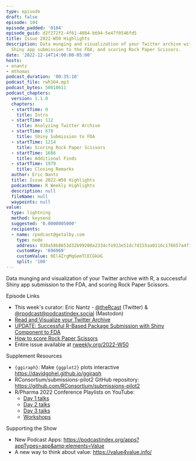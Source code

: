 ```yaml
---
type: episode
draft: false
episode: 104
episode_padded: '0104'
episode_guid: d2f272f2-4f61-4084-b694-5e47f0546fd5
title: Issue 2022-W50 Highlights
description: Data munging and visualization of your Twitter archive with R, a successful
  Shiny app submission to the FDA, and scoring Rock Paper Scissors.
date: '2022-12-14T14:00:00-05:00'
hosts:
- enantz
- mthomas
podcast_duration: '00:35:10'
podcast_file: rwh104.mp3
podcast_bytes: 50818611
podcast_chapters:
  version: 1.1.0
  chapters:
  - startTime: 0
    title: Intro
  - startTime: 112
    title: Analyzing Twitter Archive
  - startTime: 678
    title: Shiny Submission to FDA
  - startTime: 1214
    title: Scoring Rock Paper Scissors
  - startTime: 1686
    title: Additional Finds
  - startTime: 1979
    title: Closing Remarks
  author: Eric Nantz
  title: Issue 2022-W50 Highlights
  podcastName: R Weekly Highlights
  description: null
  fileName: null
  waypoints: null
value:
  type: lightning
  method: keysend
  suggested: '0.0000005000'
  recipients:
  - name: rpodcast@getalby.com
    type: node
    address: 030a58b8653d32b99200a2334cfe913e51dc7d155aa0116c176657a4f1722677a3
    customKey: '696969'
    customValue: 0El4ZrgMqGemTCECGkUG
    split: '100'
---
```

Data munging and visualization of your Twitter archive with R, a successful Shiny app submission to the FDA, and scoring Rock Paper Scissors.

Episode Links

-   This week's curator: Eric Nantz - <a href="https://twitter.com/theRcast" rel="nofollow">@theRcast</a> (Twitter) & <a href="https://podcastindex.social/@rpodcast" rel="nofollow">@rpodcast@podcastindex.social</a> (Mastodon)
-   <a href="https://www.garrickadenbuie.com/blog/tweet-archive-in-r/" rel="nofollow">Read and Visualize your Twitter Archive</a>
-   <a href="https://www.r-consortium.org/blog/2022/12/07/update-successful-r-based-package-submission-with-shiny-component-to-fda" rel="nofollow">UPDATE: Successful R-Based Package Submission with Shiny Component to FDA</a>
-   <a href="https://tjmahr.github.io/rock-paper-scissors-lists-are-trees/" rel="nofollow">How to score Rock Paper Scissors</a>
-   Entire issue available at <a href="https://rweekly.org/2022-W50.html" rel="nofollow">rweekly.org/2022-W50</a>

Supplement Resources

-   `{ggiraph}`: Make `{ggplot2}` plots interactive <a href="https://davidgohel.github.io/ggiraph" rel="nofollow">https://davidgohel.github.io/ggiraph</a>
-   RConsortium/submissions-pilot2 GitHub repository: <a href="https://github.com/RConsortium/submissions-pilot2" rel="nofollow">https://github.com/RConsortium/submissions-pilot2</a>
-   R/Pharma 2022 Conference Playlists on YouTube:
    -   <a href="https://www.youtube.com/watch?v=521weL2fK1A&amp;list=PLMtxz1fUYA5A-dFv_xp1lPtjw_0c3_RKz" rel="nofollow">Day 1 talks</a>
    -   <a href="https://www.youtube.com/watch?v=37-HBiXGyVc&amp;list=PLMtxz1fUYA5D7_dke-o71AA_DqyV-WpXA" rel="nofollow">Day 2 talks</a>
    -   <a href="https://www.youtube.com/watch?v=tTigGijpgiE&amp;list=PLMtxz1fUYA5BPxg3zHYBkV26uJ-BMFOuX" rel="nofollow">Day 3 talks</a>
    -   <a href="https://www.youtube.com/watch?v=OcNzurpCCpY&amp;list=PLMtxz1fUYA5AWYQHB5mZAs-yamNJ5Tm_8" rel="nofollow">Workshops</a>

Supporting the Show

-   New Podcast Apps: <a href="https://podcastindex.org/apps?appTypes=app&amp;elements=Value" rel="nofollow">https://podcastindex.org/apps?appTypes=app&amp;elements=Value</a>
-   A new way to think about value: <a href="https://value4value.info/" rel="nofollow">https://value4value.info/</a>
